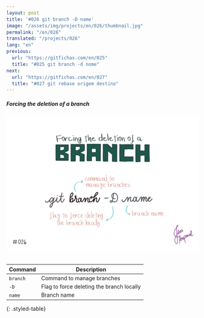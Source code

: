 ```yaml
---
layout: post
title: '#026 git branch -D name'
image: "/assets/img/projects/en/026/thumbnail.jpg"
permalink: "/en/026"
translated: "/projects/026"
lang: "en"
previous:
  url: "https://gitfichas.com/en/025"
  title: "#025 git branch -d nome"
next:
  url: "https://gitfichas.com/en/027"
  title: "#027 git rebase origem destino"
---
```

##### Forcing the deletion of a branch

<img alt="To force delete a branch locally use the command: git branch -D branch-name" src="/assets/img/projects/en/026/full.jpg"><br><br>

| Command | Description |
|---------|-------------|
| `branch` | Command to manage branches |
| `-D` | Flag to force deleting the branch locally |
| `name` | Branch name |
{: .styled-table}
